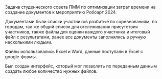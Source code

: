 Задача студенческого совета ПММ по оптимизации затрат времени на создание документов к мероприятию Робоарт 2024. 

Документами были списки участников разбитые по соревнованиям, по городам, так же общий список для отслеживания 
присутствия участников, также файлы для оценки каждого участника и итоговый файл с результатами, 
ранее все документы заполнялись в ручную несколькими людьми. 

Файлы использовались Excel и Word, данные поступали в Excel с google-формы. 

Был создан интерфейс, который мог позволить по переданным данным создать 
любое количество нужных файлов.

